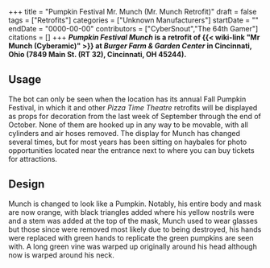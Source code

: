 +++
title = "Pumpkin Festival Mr. Munch (Mr. Munch Retrofit)"
draft = false
tags = ["Retrofits"]
categories = ["Unknown Manufacturers"]
startDate = ""
endDate = "0000-00-00"
contributors = ["CyberSnout","The 64th Gamer"]
citations = []
+++
***Pumpkin Festival Munch* is a retrofit of {{< wiki-link "Mr Munch (Cyberamic)" >}} at *Burger Farm & Garden Center* in Cincinnati, Ohio (7849 Main St. (RT 32), Cincinnati, OH 45244).**

## Usage

The bot can only be seen when the location has its annual Fall Pumpkin Festival, in which it and other *Pizza Time Theatre* retrofits will be displayed as props for decoration from the last week of September through the end of October. None of them are hooked up in any way to be movable, with all cylinders and air hoses removed.
The display for Munch has changed several times, but for most years has been sitting on haybales for photo opportunities located near the entrance next to where you can buy tickets for attractions.

## Design

Munch is changed to look like a Pumpkin. Notably, his entire body and mask are now orange, with black triangles added where his yellow nostrils were and a stem was added at the top of the mask, Munch used to wear glasses but those since were removed most likely due to being destroyed, his hands were replaced with green hands to replicate the green pumpkins are seen with. A long green vine was warped up originally around his head although now is warped around his neck.
